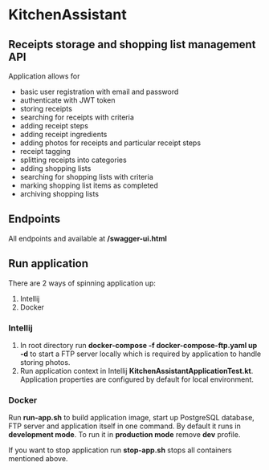 # KitchenAssistant

## Receipts storage and shopping list management API

Application allows for

* basic user registration with email and password
* authenticate with JWT token
* storing receipts
* searching for receipts with criteria
* adding receipt steps
* adding receipt ingredients
* adding photos for receipts and particular receipt steps
* receipt tagging
* splitting receipts into categories
* adding shopping lists
* searching for shopping lists with criteria
* marking shopping list items as completed
* archiving shopping lists

## Endpoints

All endpoints and available at **/swagger-ui.html**

## Run application

There are 2 ways of spinning application up:

1. Intellij
2. Docker

### Intellij

1. In root directory run **docker-compose -f docker-compose-ftp.yaml up -d** to start a FTP server locally which is
   required by application to handle storing photos.
2. Run application context in Intellij **KitchenAssistantApplicationTest.kt**. Application properties are configured by default for local environment.

### Docker

Run **run-app.sh** to build application image, start up PostgreSQL database, FTP server and application itself in one command.
By default it runs in **development mode**. To run it in **production mode** remove **dev** profile.

If you want to stop application run **stop-app.sh** stops all containers mentioned above.